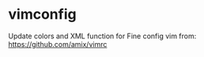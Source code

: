 # vimconfig
  Update colors and XML function for Fine config vim from: https://github.com/amix/vimrc

